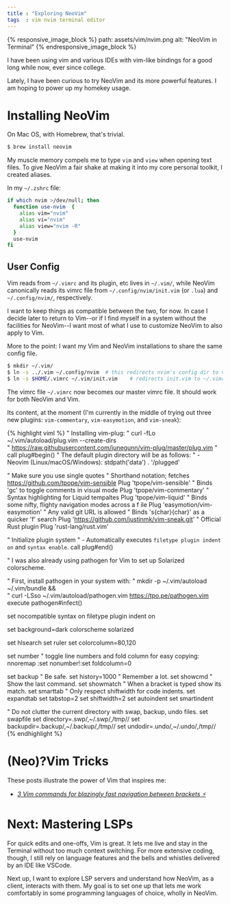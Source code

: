 ```yaml
---
title : "Exploring NeoVim"
tags  : vim nvim terminal editor
---
```


{% responsive_image_block %}
  path: assets/vim/nvim.png
  alt: "NeoVim in Terminal"
{% endresponsive_image_block %}

I have been using vim and various IDEs with vim-like bindings for a good long
while now, ever since college.

Lately, I have been curious to try NeoVim and its more powerful features. I am
hoping to power up my homekey usage.

# Installing NeoVim

On Mac OS, with Homebrew, that's trivial.

```sh
$ brew install neovim
```

My muscle memory compels me to type `vim` and `view` when opening text files.
To give NeoVim a fair shake at making it into my core personal toolkit, I
created aliases.

In my `~/.zshrc` file:

```sh
if which nvim >/dev/null; then
  function use-nvim  {
    alias vim="nvim"
    alias vi="nvim"
    alias view="nvim -R"
  }
  use-nvim
fi
```

## User Config

Vim reads from `~/.vimrc` and its plugin, etc lives in `~/.vim/`, while
NeoVim canonically reads its vimrc file from `~/.config/nvim/init.vim` (or
`.lua`) and `~/.config/nvim/`, respectively.

I want to keep things as compatible between the two, for now. In case I decide
later to return to Vim--or if I find myself in a system without the facilities
for NeoVim--I want most of what I use to customize NeoVim to also apply to Vim.

More to the point: I want my Vim and NeoVim installations to share the same
config file.

```sh
$ mkdir ~/.vim/
$ ln -s ../.vim ~/.config/nvim  # this redirects nvim's config dir to vim's
$ ln -s $HOME/.vimrc ~/.vim/init.vim    # redirects init.vim to ~/.vimrc
```

The vimrc file `~/.vimrc` now becomes our master vimrc file. It should work
for both NeoVim and Vim.

Its content, at the moment (I'm currently in the middle of trying out three
new plugins: `vim-commentary`, `vim-easymotion`, and `vim-sneak`):

{% highlight viml %}
" Installing vim-plug:
" curl -fLo ~/.vim/autoload/plug.vim --create-dirs \
"    https://raw.githubusercontent.com/junegunn/vim-plug/master/plug.vim
"
call plug#begin()
" The default plugin directory will be as follows:
"   - Neovim (Linux/macOS/Windows): stdpath('data') . '/plugged'

" Make sure you use single quotes
" Shorthand notation; fetches https://github.com/tpope/vim-sensible
Plug 'tpope/vim-sensible'
" Binds 'gc' to toggle comments in visual mode
Plug 'tpope/vim-commentary'
" Syntax highlighting for Liquid tempaltes
Plug 'tpope/vim-liquid'
" Binds some nifty, flighty navigation modes across a f ile
Plug 'easymotion/vim-easymotion'
" Any valid git URL is allowed
" Binds 's{char}{char}' as a quicker 'f' search
Plug 'https://github.com/justinmk/vim-sneak.git'
" Official Rust plugin
Plug 'rust-lang/rust.vim'

" Initialize plugin system
" - Automatically executes `filetype plugin indent on` and `syntax enable`.
call plug#end()

" I was also already using pathogen for Vim to set up Solarized colorscheme.

" First, install pathogen in your system with:
" mkdir -p ~/.vim/autoload ~/.vim/bundle && \
"     curl -LSso ~/.vim/autoload/pathogen.vim https://tpo.pe/pathogen.vim
execute pathogen#infect()


set nocompatible
syntax on
filetype plugin indent on

set background=dark
colorscheme solarized

set hlsearch
set ruler
set colorcolumn=80,120

set number
" toggle line numbers and fold column for easy copying:
nnoremap <F2> :set nonumber!<CR>:set foldcolumn=0<CR>

set backup                      " Be safe.
set history=1000                " Remember a lot.
set showcmd                     " Show the last command.
set showmatch                   " When a bracket is typed show its match.
set smarttab                    " Only respect shiftwidth for code indents.
set expandtab
set tabstop=2
set shiftwidth=2
set autoindent
set smartindent

" Do not clutter the current directory with swap, backup, undo files.
set swapfile
set directory=.swp/,~/.swp/,/tmp//
set backupdir=.backup/,~/.backup/,/tmp//
set undodir=.undo/,~/.undo/,/tmp//
{% endhighlight %}

# (Neo)?Vim Tricks

These posts illustrate the power of Vim that inspires me:

*   [*3 Vim commands for blazingly fast navigation between brackets ⚡*](https://dev.to/m4xshen/3-vim-commands-for-blazingly-fast-navigation-between-brackets-55kc)

# Next: Mastering LSPs

For quick edits and one-offs, Vim is great. It lets me live and stay in the
Terminal without too much context switching. For more extensive coding, though,
I still rely on language features and the bells and whistles delivered by an
IDE like VSCode.

Next up, I want to explore LSP servers and understand how NeoVim, as a client,
interacts with them. My goal is to set one up that lets me work comfortably
in some programming languages of choice, wholly in NeoVim.
